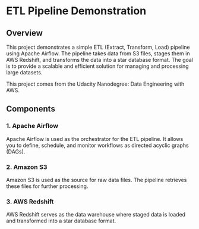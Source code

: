 # ETL Pipeline Demonstration

## Overview

This project demonstrates a simple ETL (Extract, Transform, Load) pipeline using Apache Airflow. The pipeline takes data from S3 files, stages them in AWS Redshift, and transforms the data into a star database format. The goal is to provide a scalable and efficient solution for managing and processing large datasets.

This project comes from the Udacity Nanodegree: Data Engineering with AWS.

## Components

### 1. Apache Airflow
Apache Airflow is used as the orchestrator for the ETL pipeline. It allows you to define, schedule, and monitor workflows as directed acyclic graphs (DAGs).

### 2. Amazon S3
Amazon S3 is used as the source for raw data files. The pipeline retrieves these files for further processing.

### 3. AWS Redshift
AWS Redshift serves as the data warehouse where staged data is loaded and transformed into a star database format.